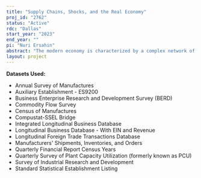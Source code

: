 ```yaml
---
title: "Supply Chains, Shocks, and the Real Economy"
proj_id: "2762"
status: "Active"
rdc: "Dallas"
start_year: "2023"
end_year: ""
pi: "Nuri Ersahin"
abstract: "The modern economy is characterized by a complex network of customer and supplier relationships.  Idiosyncratic shocks affecting one firm are known to propagate upstream and downstream over supply chains. Direct and indirect customers of firms hit by idiosyncratic shocks, such as natural disasters, experience significant declines in sales growth and profitability. However, while the existing literature documents the risk of propagation, little is known on how firms react when negative shocks affect their customers and suppliers. The purpose of this project to conduct a micro-level analysis that documents how shocks that disrupt supply chains affect customers' investment, employment, and asset redeployment decisions. The project will conduct this analysis in two parts that complement each other: First, we conduct an "ex post" analysis by examining how realized disruptions of suppliers' production affect customers' investment, employment, and asset redeployment decisions as well as their productivity.  Second, we complement the "ex post" analysis in the first part with an "ex ante" analysis. We construct a new measure of supply chain risk faced by firms and analyze what firms do to manage the risk that suppliers will not be able to deliver the inputs required from them. The Census of Manufacturers and Annual Survey of Manufacturers, the Longitudinal Business Database, the Longitudinal Employer-Household Dynamics data, the Quarterly Financial Report Census Years, the Commodity  Flow Survey, the Manufacturers' Shipments, Inventories, and Orders, the Quarterly Survey of Plant Capacity Utilization, the Survey of Industrial Research and Development, the Business Research & Development and Innovation Survey, and the Census of Auxiliary Establishments and Standard Statistical Establishment List will be used to quantify the effect of supply chain risks on firm behavior and performance."
layout: project
---
```


**Datasets Used:**

  - Annual Survey of Manufactures 
  - Auxiliary Establishment - ES9200 
  - Business Enterprise Research and Development Survey (BERD) 
  - Commodity Flow Survey 
  - Census of Manufactures 
  - Compustat-SSEL Bridge 
  - Integrated Longitudinal Business Database 
  - Longitudinal Business Database - With EIN and Revenue 
  - Longitudinal Foreign Trade Transactions Database 
  - Manufacturers' Shipments, Inventories, and Orders 
  - Quarterly Financial Report Census Years 
  - Quarterly Survey of Plant Capacity Utilization (formerly known as PCU) 
  - Survey of Industrial Research and Development 
  - Standard Statistical Establishment Listing 

